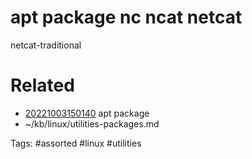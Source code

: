 # apt package nc ncat netcat
netcat-traditional

# Related
- [20221003150140](/zet/20221003150140/README.md) apt package
- ~/kb/linux/utilities-packages.md

Tags:
    #assorted #linux #utilities
